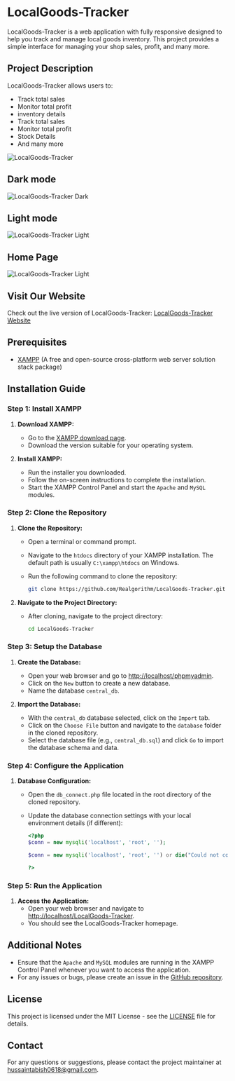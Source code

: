 # LocalGoods-Tracker

LocalGoods-Tracker is a web application with fully responsive designed to help you track and manage local goods inventory. This project provides a simple interface for managing your shop sales, profit, and many more.

## Project Description

LocalGoods-Tracker allows users to:

- Track total sales
- Monitor total profit
- inventory details
- Track total sales
- Monitor total profit
- Stock Details
- And many more

![LocalGoods-Tracker](assets/uploads/localgoods-tracker.png)

## Dark mode

![LocalGoods-Tracker Dark](assets/uploads/dark.png)

## Light mode

![LocalGoods-Tracker Light](assets/uploads/light.png)

## Home Page

![LocalGoods-Tracker Light](assets/uploads/combined.png)

## Visit Our Website

Check out the live version of LocalGoods-Tracker: [LocalGoods-Tracker Website](http://shopac.free.nf)

## Prerequisites

- [XAMPP](https://www.apachefriends.org/index.html) (A free and open-source cross-platform web server solution stack package)

## Installation Guide

### Step 1: Install XAMPP

1. **Download XAMPP:**

   - Go to the [XAMPP download page](https://www.apachefriends.org/index.html).
   - Download the version suitable for your operating system.

2. **Install XAMPP:**
   - Run the installer you downloaded.
   - Follow the on-screen instructions to complete the installation.
   - Start the XAMPP Control Panel and start the `Apache` and `MySQL` modules.

### Step 2: Clone the Repository

1. **Clone the Repository:**

   - Open a terminal or command prompt.
   - Navigate to the `htdocs` directory of your XAMPP installation. The default path is usually `C:\xampp\htdocs` on Windows.
   - Run the following command to clone the repository:

     ```bash
     git clone https://github.com/Realgorithm/LocalGoods-Tracker.git
     ```

2. **Navigate to the Project Directory:**

   - After cloning, navigate to the project directory:

     ```bash
     cd LocalGoods-Tracker
     ```

### Step 3: Setup the Database

1. **Create the Database:**

   - Open your web browser and go to [http://localhost/phpmyadmin](http://localhost/phpmyadmin).
   - Click on the `New` button to create a new database.
   - Name the database `central_db`.

2. **Import the Database:**
   - With the `central_db` database selected, click on the `Import` tab.
   - Click on the `Choose File` button and navigate to the `database` folder in the cloned repository.
   - Select the database file (e.g., `central_db.sql`) and click `Go` to import the database schema and data.

### Step 4: Configure the Application

1. **Database Configuration:**

   - Open the `db_connect.php` file located in the root directory of the cloned repository.
   - Update the database connection settings with your local environment details (if different):

     ```php
     <?php
     $conn = new mysqli('localhost', 'root', '');

     $conn = new mysqli('localhost', 'root', '') or die("Could not connect to mysql" . mysqli_error($con));

     ?>
     ```

### Step 5: Run the Application

1. **Access the Application:**
   - Open your web browser and navigate to [http://localhost/LocalGoods-Tracker](http://localhost/sales_invertory_3).
   - You should see the LocalGoods-Tracker homepage.

## Additional Notes

- Ensure that the `Apache` and `MySQL` modules are running in the XAMPP Control Panel whenever you want to access the application.
- For any issues or bugs, please create an issue in the [GitHub repository](https://github.com/Realgorithm/LocalGoods-Tracker/issues).

## License

This project is licensed under the MIT License - see the [LICENSE](LICENSE) file for details.

## Contact

For any questions or suggestions, please contact the project maintainer at [hussaintabish0618@gmail.com](mailto:hussaintabish0618@gmail.com).
